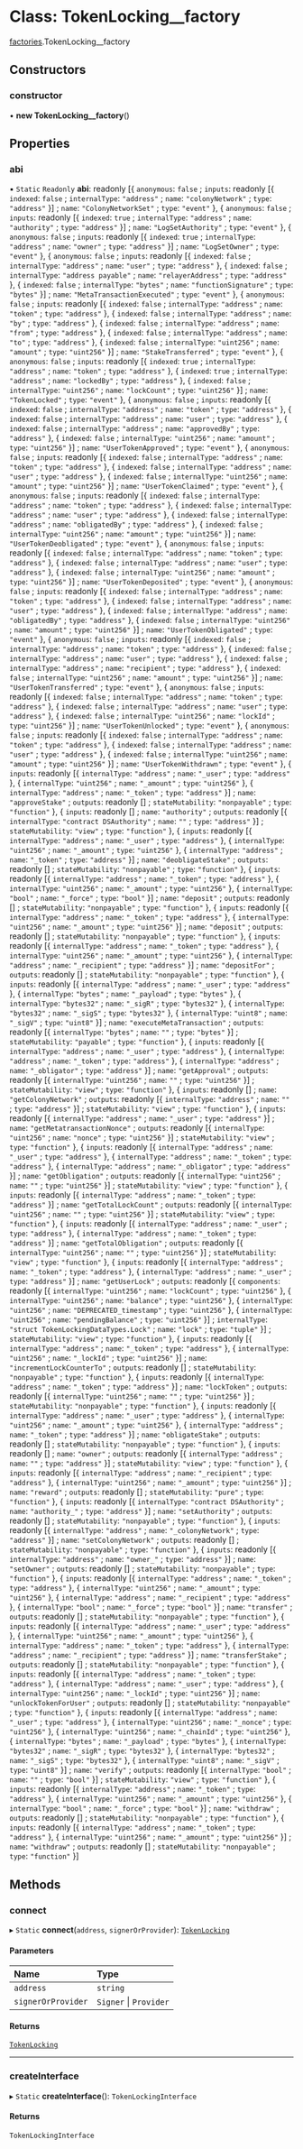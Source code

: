 # Class: TokenLocking\_\_factory

[factories](../modules/factories.md).TokenLocking__factory

## Constructors

### constructor

• **new TokenLocking__factory**()

## Properties

### abi

▪ `Static` `Readonly` **abi**: readonly [{ `anonymous`: ``false`` ; `inputs`: readonly [{ `indexed`: ``false`` ; `internalType`: ``"address"`` ; `name`: ``"colonyNetwork"`` ; `type`: ``"address"``  }] ; `name`: ``"ColonyNetworkSet"`` ; `type`: ``"event"``  }, { `anonymous`: ``false`` ; `inputs`: readonly [{ `indexed`: ``true`` ; `internalType`: ``"address"`` ; `name`: ``"authority"`` ; `type`: ``"address"``  }] ; `name`: ``"LogSetAuthority"`` ; `type`: ``"event"``  }, { `anonymous`: ``false`` ; `inputs`: readonly [{ `indexed`: ``true`` ; `internalType`: ``"address"`` ; `name`: ``"owner"`` ; `type`: ``"address"``  }] ; `name`: ``"LogSetOwner"`` ; `type`: ``"event"``  }, { `anonymous`: ``false`` ; `inputs`: readonly [{ `indexed`: ``false`` ; `internalType`: ``"address"`` ; `name`: ``"user"`` ; `type`: ``"address"``  }, { `indexed`: ``false`` ; `internalType`: ``"address payable"`` ; `name`: ``"relayerAddress"`` ; `type`: ``"address"``  }, { `indexed`: ``false`` ; `internalType`: ``"bytes"`` ; `name`: ``"functionSignature"`` ; `type`: ``"bytes"``  }] ; `name`: ``"MetaTransactionExecuted"`` ; `type`: ``"event"``  }, { `anonymous`: ``false`` ; `inputs`: readonly [{ `indexed`: ``false`` ; `internalType`: ``"address"`` ; `name`: ``"token"`` ; `type`: ``"address"``  }, { `indexed`: ``false`` ; `internalType`: ``"address"`` ; `name`: ``"by"`` ; `type`: ``"address"``  }, { `indexed`: ``false`` ; `internalType`: ``"address"`` ; `name`: ``"from"`` ; `type`: ``"address"``  }, { `indexed`: ``false`` ; `internalType`: ``"address"`` ; `name`: ``"to"`` ; `type`: ``"address"``  }, { `indexed`: ``false`` ; `internalType`: ``"uint256"`` ; `name`: ``"amount"`` ; `type`: ``"uint256"``  }] ; `name`: ``"StakeTransferred"`` ; `type`: ``"event"``  }, { `anonymous`: ``false`` ; `inputs`: readonly [{ `indexed`: ``true`` ; `internalType`: ``"address"`` ; `name`: ``"token"`` ; `type`: ``"address"``  }, { `indexed`: ``true`` ; `internalType`: ``"address"`` ; `name`: ``"lockedBy"`` ; `type`: ``"address"``  }, { `indexed`: ``false`` ; `internalType`: ``"uint256"`` ; `name`: ``"lockCount"`` ; `type`: ``"uint256"``  }] ; `name`: ``"TokenLocked"`` ; `type`: ``"event"``  }, { `anonymous`: ``false`` ; `inputs`: readonly [{ `indexed`: ``false`` ; `internalType`: ``"address"`` ; `name`: ``"token"`` ; `type`: ``"address"``  }, { `indexed`: ``false`` ; `internalType`: ``"address"`` ; `name`: ``"user"`` ; `type`: ``"address"``  }, { `indexed`: ``false`` ; `internalType`: ``"address"`` ; `name`: ``"approvedBy"`` ; `type`: ``"address"``  }, { `indexed`: ``false`` ; `internalType`: ``"uint256"`` ; `name`: ``"amount"`` ; `type`: ``"uint256"``  }] ; `name`: ``"UserTokenApproved"`` ; `type`: ``"event"``  }, { `anonymous`: ``false`` ; `inputs`: readonly [{ `indexed`: ``false`` ; `internalType`: ``"address"`` ; `name`: ``"token"`` ; `type`: ``"address"``  }, { `indexed`: ``false`` ; `internalType`: ``"address"`` ; `name`: ``"user"`` ; `type`: ``"address"``  }, { `indexed`: ``false`` ; `internalType`: ``"uint256"`` ; `name`: ``"amount"`` ; `type`: ``"uint256"``  }] ; `name`: ``"UserTokenClaimed"`` ; `type`: ``"event"``  }, { `anonymous`: ``false`` ; `inputs`: readonly [{ `indexed`: ``false`` ; `internalType`: ``"address"`` ; `name`: ``"token"`` ; `type`: ``"address"``  }, { `indexed`: ``false`` ; `internalType`: ``"address"`` ; `name`: ``"user"`` ; `type`: ``"address"``  }, { `indexed`: ``false`` ; `internalType`: ``"address"`` ; `name`: ``"obligatedBy"`` ; `type`: ``"address"``  }, { `indexed`: ``false`` ; `internalType`: ``"uint256"`` ; `name`: ``"amount"`` ; `type`: ``"uint256"``  }] ; `name`: ``"UserTokenDeobligated"`` ; `type`: ``"event"``  }, { `anonymous`: ``false`` ; `inputs`: readonly [{ `indexed`: ``false`` ; `internalType`: ``"address"`` ; `name`: ``"token"`` ; `type`: ``"address"``  }, { `indexed`: ``false`` ; `internalType`: ``"address"`` ; `name`: ``"user"`` ; `type`: ``"address"``  }, { `indexed`: ``false`` ; `internalType`: ``"uint256"`` ; `name`: ``"amount"`` ; `type`: ``"uint256"``  }] ; `name`: ``"UserTokenDeposited"`` ; `type`: ``"event"``  }, { `anonymous`: ``false`` ; `inputs`: readonly [{ `indexed`: ``false`` ; `internalType`: ``"address"`` ; `name`: ``"token"`` ; `type`: ``"address"``  }, { `indexed`: ``false`` ; `internalType`: ``"address"`` ; `name`: ``"user"`` ; `type`: ``"address"``  }, { `indexed`: ``false`` ; `internalType`: ``"address"`` ; `name`: ``"obligatedBy"`` ; `type`: ``"address"``  }, { `indexed`: ``false`` ; `internalType`: ``"uint256"`` ; `name`: ``"amount"`` ; `type`: ``"uint256"``  }] ; `name`: ``"UserTokenObligated"`` ; `type`: ``"event"``  }, { `anonymous`: ``false`` ; `inputs`: readonly [{ `indexed`: ``false`` ; `internalType`: ``"address"`` ; `name`: ``"token"`` ; `type`: ``"address"``  }, { `indexed`: ``false`` ; `internalType`: ``"address"`` ; `name`: ``"user"`` ; `type`: ``"address"``  }, { `indexed`: ``false`` ; `internalType`: ``"address"`` ; `name`: ``"recipient"`` ; `type`: ``"address"``  }, { `indexed`: ``false`` ; `internalType`: ``"uint256"`` ; `name`: ``"amount"`` ; `type`: ``"uint256"``  }] ; `name`: ``"UserTokenTransferred"`` ; `type`: ``"event"``  }, { `anonymous`: ``false`` ; `inputs`: readonly [{ `indexed`: ``false`` ; `internalType`: ``"address"`` ; `name`: ``"token"`` ; `type`: ``"address"``  }, { `indexed`: ``false`` ; `internalType`: ``"address"`` ; `name`: ``"user"`` ; `type`: ``"address"``  }, { `indexed`: ``false`` ; `internalType`: ``"uint256"`` ; `name`: ``"lockId"`` ; `type`: ``"uint256"``  }] ; `name`: ``"UserTokenUnlocked"`` ; `type`: ``"event"``  }, { `anonymous`: ``false`` ; `inputs`: readonly [{ `indexed`: ``false`` ; `internalType`: ``"address"`` ; `name`: ``"token"`` ; `type`: ``"address"``  }, { `indexed`: ``false`` ; `internalType`: ``"address"`` ; `name`: ``"user"`` ; `type`: ``"address"``  }, { `indexed`: ``false`` ; `internalType`: ``"uint256"`` ; `name`: ``"amount"`` ; `type`: ``"uint256"``  }] ; `name`: ``"UserTokenWithdrawn"`` ; `type`: ``"event"``  }, { `inputs`: readonly [{ `internalType`: ``"address"`` ; `name`: ``"_user"`` ; `type`: ``"address"``  }, { `internalType`: ``"uint256"`` ; `name`: ``"_amount"`` ; `type`: ``"uint256"``  }, { `internalType`: ``"address"`` ; `name`: ``"_token"`` ; `type`: ``"address"``  }] ; `name`: ``"approveStake"`` ; `outputs`: readonly [] ; `stateMutability`: ``"nonpayable"`` ; `type`: ``"function"``  }, { `inputs`: readonly [] ; `name`: ``"authority"`` ; `outputs`: readonly [{ `internalType`: ``"contract DSAuthority"`` ; `name`: ``""`` ; `type`: ``"address"``  }] ; `stateMutability`: ``"view"`` ; `type`: ``"function"``  }, { `inputs`: readonly [{ `internalType`: ``"address"`` ; `name`: ``"_user"`` ; `type`: ``"address"``  }, { `internalType`: ``"uint256"`` ; `name`: ``"_amount"`` ; `type`: ``"uint256"``  }, { `internalType`: ``"address"`` ; `name`: ``"_token"`` ; `type`: ``"address"``  }] ; `name`: ``"deobligateStake"`` ; `outputs`: readonly [] ; `stateMutability`: ``"nonpayable"`` ; `type`: ``"function"``  }, { `inputs`: readonly [{ `internalType`: ``"address"`` ; `name`: ``"_token"`` ; `type`: ``"address"``  }, { `internalType`: ``"uint256"`` ; `name`: ``"_amount"`` ; `type`: ``"uint256"``  }, { `internalType`: ``"bool"`` ; `name`: ``"_force"`` ; `type`: ``"bool"``  }] ; `name`: ``"deposit"`` ; `outputs`: readonly [] ; `stateMutability`: ``"nonpayable"`` ; `type`: ``"function"``  }, { `inputs`: readonly [{ `internalType`: ``"address"`` ; `name`: ``"_token"`` ; `type`: ``"address"``  }, { `internalType`: ``"uint256"`` ; `name`: ``"_amount"`` ; `type`: ``"uint256"``  }] ; `name`: ``"deposit"`` ; `outputs`: readonly [] ; `stateMutability`: ``"nonpayable"`` ; `type`: ``"function"``  }, { `inputs`: readonly [{ `internalType`: ``"address"`` ; `name`: ``"_token"`` ; `type`: ``"address"``  }, { `internalType`: ``"uint256"`` ; `name`: ``"_amount"`` ; `type`: ``"uint256"``  }, { `internalType`: ``"address"`` ; `name`: ``"_recipient"`` ; `type`: ``"address"``  }] ; `name`: ``"depositFor"`` ; `outputs`: readonly [] ; `stateMutability`: ``"nonpayable"`` ; `type`: ``"function"``  }, { `inputs`: readonly [{ `internalType`: ``"address"`` ; `name`: ``"_user"`` ; `type`: ``"address"``  }, { `internalType`: ``"bytes"`` ; `name`: ``"_payload"`` ; `type`: ``"bytes"``  }, { `internalType`: ``"bytes32"`` ; `name`: ``"_sigR"`` ; `type`: ``"bytes32"``  }, { `internalType`: ``"bytes32"`` ; `name`: ``"_sigS"`` ; `type`: ``"bytes32"``  }, { `internalType`: ``"uint8"`` ; `name`: ``"_sigV"`` ; `type`: ``"uint8"``  }] ; `name`: ``"executeMetaTransaction"`` ; `outputs`: readonly [{ `internalType`: ``"bytes"`` ; `name`: ``""`` ; `type`: ``"bytes"``  }] ; `stateMutability`: ``"payable"`` ; `type`: ``"function"``  }, { `inputs`: readonly [{ `internalType`: ``"address"`` ; `name`: ``"_user"`` ; `type`: ``"address"``  }, { `internalType`: ``"address"`` ; `name`: ``"_token"`` ; `type`: ``"address"``  }, { `internalType`: ``"address"`` ; `name`: ``"_obligator"`` ; `type`: ``"address"``  }] ; `name`: ``"getApproval"`` ; `outputs`: readonly [{ `internalType`: ``"uint256"`` ; `name`: ``""`` ; `type`: ``"uint256"``  }] ; `stateMutability`: ``"view"`` ; `type`: ``"function"``  }, { `inputs`: readonly [] ; `name`: ``"getColonyNetwork"`` ; `outputs`: readonly [{ `internalType`: ``"address"`` ; `name`: ``""`` ; `type`: ``"address"``  }] ; `stateMutability`: ``"view"`` ; `type`: ``"function"``  }, { `inputs`: readonly [{ `internalType`: ``"address"`` ; `name`: ``"_user"`` ; `type`: ``"address"``  }] ; `name`: ``"getMetatransactionNonce"`` ; `outputs`: readonly [{ `internalType`: ``"uint256"`` ; `name`: ``"nonce"`` ; `type`: ``"uint256"``  }] ; `stateMutability`: ``"view"`` ; `type`: ``"function"``  }, { `inputs`: readonly [{ `internalType`: ``"address"`` ; `name`: ``"_user"`` ; `type`: ``"address"``  }, { `internalType`: ``"address"`` ; `name`: ``"_token"`` ; `type`: ``"address"``  }, { `internalType`: ``"address"`` ; `name`: ``"_obligator"`` ; `type`: ``"address"``  }] ; `name`: ``"getObligation"`` ; `outputs`: readonly [{ `internalType`: ``"uint256"`` ; `name`: ``""`` ; `type`: ``"uint256"``  }] ; `stateMutability`: ``"view"`` ; `type`: ``"function"``  }, { `inputs`: readonly [{ `internalType`: ``"address"`` ; `name`: ``"_token"`` ; `type`: ``"address"``  }] ; `name`: ``"getTotalLockCount"`` ; `outputs`: readonly [{ `internalType`: ``"uint256"`` ; `name`: ``""`` ; `type`: ``"uint256"``  }] ; `stateMutability`: ``"view"`` ; `type`: ``"function"``  }, { `inputs`: readonly [{ `internalType`: ``"address"`` ; `name`: ``"_user"`` ; `type`: ``"address"``  }, { `internalType`: ``"address"`` ; `name`: ``"_token"`` ; `type`: ``"address"``  }] ; `name`: ``"getTotalObligation"`` ; `outputs`: readonly [{ `internalType`: ``"uint256"`` ; `name`: ``""`` ; `type`: ``"uint256"``  }] ; `stateMutability`: ``"view"`` ; `type`: ``"function"``  }, { `inputs`: readonly [{ `internalType`: ``"address"`` ; `name`: ``"_token"`` ; `type`: ``"address"``  }, { `internalType`: ``"address"`` ; `name`: ``"_user"`` ; `type`: ``"address"``  }] ; `name`: ``"getUserLock"`` ; `outputs`: readonly [{ `components`: readonly [{ `internalType`: ``"uint256"`` ; `name`: ``"lockCount"`` ; `type`: ``"uint256"``  }, { `internalType`: ``"uint256"`` ; `name`: ``"balance"`` ; `type`: ``"uint256"``  }, { `internalType`: ``"uint256"`` ; `name`: ``"DEPRECATED_timestamp"`` ; `type`: ``"uint256"``  }, { `internalType`: ``"uint256"`` ; `name`: ``"pendingBalance"`` ; `type`: ``"uint256"``  }] ; `internalType`: ``"struct TokenLockingDataTypes.Lock"`` ; `name`: ``"lock"`` ; `type`: ``"tuple"``  }] ; `stateMutability`: ``"view"`` ; `type`: ``"function"``  }, { `inputs`: readonly [{ `internalType`: ``"address"`` ; `name`: ``"_token"`` ; `type`: ``"address"``  }, { `internalType`: ``"uint256"`` ; `name`: ``"_lockId"`` ; `type`: ``"uint256"``  }] ; `name`: ``"incrementLockCounterTo"`` ; `outputs`: readonly [] ; `stateMutability`: ``"nonpayable"`` ; `type`: ``"function"``  }, { `inputs`: readonly [{ `internalType`: ``"address"`` ; `name`: ``"_token"`` ; `type`: ``"address"``  }] ; `name`: ``"lockToken"`` ; `outputs`: readonly [{ `internalType`: ``"uint256"`` ; `name`: ``""`` ; `type`: ``"uint256"``  }] ; `stateMutability`: ``"nonpayable"`` ; `type`: ``"function"``  }, { `inputs`: readonly [{ `internalType`: ``"address"`` ; `name`: ``"_user"`` ; `type`: ``"address"``  }, { `internalType`: ``"uint256"`` ; `name`: ``"_amount"`` ; `type`: ``"uint256"``  }, { `internalType`: ``"address"`` ; `name`: ``"_token"`` ; `type`: ``"address"``  }] ; `name`: ``"obligateStake"`` ; `outputs`: readonly [] ; `stateMutability`: ``"nonpayable"`` ; `type`: ``"function"``  }, { `inputs`: readonly [] ; `name`: ``"owner"`` ; `outputs`: readonly [{ `internalType`: ``"address"`` ; `name`: ``""`` ; `type`: ``"address"``  }] ; `stateMutability`: ``"view"`` ; `type`: ``"function"``  }, { `inputs`: readonly [{ `internalType`: ``"address"`` ; `name`: ``"_recipient"`` ; `type`: ``"address"``  }, { `internalType`: ``"uint256"`` ; `name`: ``"_amount"`` ; `type`: ``"uint256"``  }] ; `name`: ``"reward"`` ; `outputs`: readonly [] ; `stateMutability`: ``"pure"`` ; `type`: ``"function"``  }, { `inputs`: readonly [{ `internalType`: ``"contract DSAuthority"`` ; `name`: ``"authority_"`` ; `type`: ``"address"``  }] ; `name`: ``"setAuthority"`` ; `outputs`: readonly [] ; `stateMutability`: ``"nonpayable"`` ; `type`: ``"function"``  }, { `inputs`: readonly [{ `internalType`: ``"address"`` ; `name`: ``"_colonyNetwork"`` ; `type`: ``"address"``  }] ; `name`: ``"setColonyNetwork"`` ; `outputs`: readonly [] ; `stateMutability`: ``"nonpayable"`` ; `type`: ``"function"``  }, { `inputs`: readonly [{ `internalType`: ``"address"`` ; `name`: ``"owner_"`` ; `type`: ``"address"``  }] ; `name`: ``"setOwner"`` ; `outputs`: readonly [] ; `stateMutability`: ``"nonpayable"`` ; `type`: ``"function"``  }, { `inputs`: readonly [{ `internalType`: ``"address"`` ; `name`: ``"_token"`` ; `type`: ``"address"``  }, { `internalType`: ``"uint256"`` ; `name`: ``"_amount"`` ; `type`: ``"uint256"``  }, { `internalType`: ``"address"`` ; `name`: ``"_recipient"`` ; `type`: ``"address"``  }, { `internalType`: ``"bool"`` ; `name`: ``"_force"`` ; `type`: ``"bool"``  }] ; `name`: ``"transfer"`` ; `outputs`: readonly [] ; `stateMutability`: ``"nonpayable"`` ; `type`: ``"function"``  }, { `inputs`: readonly [{ `internalType`: ``"address"`` ; `name`: ``"_user"`` ; `type`: ``"address"``  }, { `internalType`: ``"uint256"`` ; `name`: ``"_amount"`` ; `type`: ``"uint256"``  }, { `internalType`: ``"address"`` ; `name`: ``"_token"`` ; `type`: ``"address"``  }, { `internalType`: ``"address"`` ; `name`: ``"_recipient"`` ; `type`: ``"address"``  }] ; `name`: ``"transferStake"`` ; `outputs`: readonly [] ; `stateMutability`: ``"nonpayable"`` ; `type`: ``"function"``  }, { `inputs`: readonly [{ `internalType`: ``"address"`` ; `name`: ``"_token"`` ; `type`: ``"address"``  }, { `internalType`: ``"address"`` ; `name`: ``"_user"`` ; `type`: ``"address"``  }, { `internalType`: ``"uint256"`` ; `name`: ``"_lockId"`` ; `type`: ``"uint256"``  }] ; `name`: ``"unlockTokenForUser"`` ; `outputs`: readonly [] ; `stateMutability`: ``"nonpayable"`` ; `type`: ``"function"``  }, { `inputs`: readonly [{ `internalType`: ``"address"`` ; `name`: ``"_user"`` ; `type`: ``"address"``  }, { `internalType`: ``"uint256"`` ; `name`: ``"_nonce"`` ; `type`: ``"uint256"``  }, { `internalType`: ``"uint256"`` ; `name`: ``"_chainId"`` ; `type`: ``"uint256"``  }, { `internalType`: ``"bytes"`` ; `name`: ``"_payload"`` ; `type`: ``"bytes"``  }, { `internalType`: ``"bytes32"`` ; `name`: ``"_sigR"`` ; `type`: ``"bytes32"``  }, { `internalType`: ``"bytes32"`` ; `name`: ``"_sigS"`` ; `type`: ``"bytes32"``  }, { `internalType`: ``"uint8"`` ; `name`: ``"_sigV"`` ; `type`: ``"uint8"``  }] ; `name`: ``"verify"`` ; `outputs`: readonly [{ `internalType`: ``"bool"`` ; `name`: ``""`` ; `type`: ``"bool"``  }] ; `stateMutability`: ``"view"`` ; `type`: ``"function"``  }, { `inputs`: readonly [{ `internalType`: ``"address"`` ; `name`: ``"_token"`` ; `type`: ``"address"``  }, { `internalType`: ``"uint256"`` ; `name`: ``"_amount"`` ; `type`: ``"uint256"``  }, { `internalType`: ``"bool"`` ; `name`: ``"_force"`` ; `type`: ``"bool"``  }] ; `name`: ``"withdraw"`` ; `outputs`: readonly [] ; `stateMutability`: ``"nonpayable"`` ; `type`: ``"function"``  }, { `inputs`: readonly [{ `internalType`: ``"address"`` ; `name`: ``"_token"`` ; `type`: ``"address"``  }, { `internalType`: ``"uint256"`` ; `name`: ``"_amount"`` ; `type`: ``"uint256"``  }] ; `name`: ``"withdraw"`` ; `outputs`: readonly [] ; `stateMutability`: ``"nonpayable"`` ; `type`: ``"function"``  }]

## Methods

### connect

▸ `Static` **connect**(`address`, `signerOrProvider`): [`TokenLocking`](../interfaces/TokenLocking.md)

#### Parameters

| Name | Type |
| :------ | :------ |
| `address` | `string` |
| `signerOrProvider` | `Signer` \| `Provider` |

#### Returns

[`TokenLocking`](../interfaces/TokenLocking.md)

___

### createInterface

▸ `Static` **createInterface**(): `TokenLockingInterface`

#### Returns

`TokenLockingInterface`

